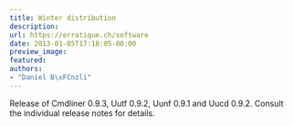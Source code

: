 ```yaml
---
title: Winter distribution
description:
url: https://erratique.ch/software
date: 2013-01-05T17:18:05-00:00
preview_image:
featured:
authors:
- "Daniel B\xFCnzli"
---
```


<p>Release of Cmdliner 0.9.3, Uutf 0.9.2, Uunf 0.9.1 and Uucd 0.9.2. Consult the individual release notes for details.</p>
